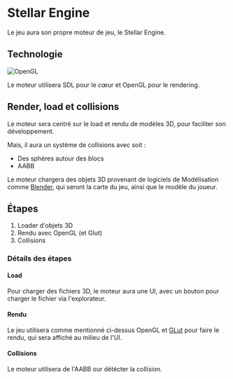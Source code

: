 # Stellar Engine

Le jeu aura son propre moteur de jeu, le Stellar Engine. 

## Technologie

![OpenGL](https://img.shields.io/badge/OpenGL-FFFFFF?style=for-the-badge&logo=OpenGL)

Le moteur utilisera SDL pour le cœur et OpenGL pour le rendering.

## Render, load et collisions

Le moteur sera centré sur le load et rendu de modèles 3D, pour faciliter son développement.

Mais, il aura un système de collisions avec soit :

- Des sphères autour des blocs
- AABB

Le moteur chargera des objets 3D provenant de logiciels de Modélisation comme [Blender](https://fr.m.wikipedia.org/wiki/Blender), qui seront la carte du jeu, ainsi que le modèle du joueur.


## Étapes

1. Loader d'objets 3D
2. Rendu avec OpenGL (et Glut)
3. Collisions

### Détails des étapes

#### Load

Pour charger des fichiers 3D, le moteur aura une UI, avec un bouton pour charger le fichier via l'explorateur.

#### Rendu

Le jeu utilisera comme mentionné ci-dessus OpenGL et [GLut](https://en.m.wikipedia.org/wiki/OpenGL_Utility_Toolkit) pour faire le rendu, qui sera affiché au milieu de l'UI.

#### Collisions

Le moteur utilisera de l'AABB our détécter la collision.

